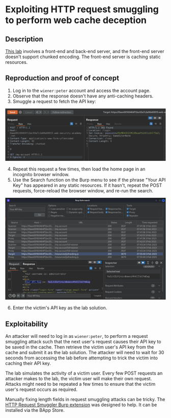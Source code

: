 # Exploiting HTTP request smuggling to perform web cache deception

## Description

[This lab](https://portswigger.net/web-security/request-smuggling/exploiting/lab-perform-web-cache-deception) involves a front-end and back-end server, and the front-end server doesn't support chunked encoding. The front-end server is caching static resources. 

## Reproduction and proof of concept

1. Log in to the `wiener:peter` account and access the account page.
2. Observe that the response doesn't have any anti-caching headers.
3. Smuggle a request to fetch the API key:

![HTTP header smuggling](../../_static/images/smuggling18.png)

4. Repeat this request a few times, then load the home page in an incognito browser window.
5. Use the Search function on the Burp menu to see if the phrase "Your API Key" has appeared in any static resources. If it hasn't, repeat the POST requests, force-reload the browser window, and re-run the search.

![HTTP header smuggling](../../_static/images/smuggling19.png)

6. Enter the victim's API key as the lab solution.

## Exploitability

An attacker will need to log in as `wiener:peter`, to perform a request smuggling attack such that the next user's request causes their API key to be saved in the cache. Then retrieve the victim user's API key from the cache and submit it as the lab solution. The attacker will need to wait for 30 seconds from accessing the lab before attempting to trick the victim into caching their API key.

The lab simulates the activity of a victim user. Every few POST requests an attacker makes to the lab, the victim user will make their own request. Attacks might need to be repeated a few times to ensure that the victim user's request occurs as required. 

Manually fixing length fields in request smuggling attacks can be tricky. The [HTTP Request Smuggler Burp extension](https://portswigger.net/blog/http-desync-attacks-request-smuggling-reborn#demo) was designed to help. It can be installed via the BApp Store.
